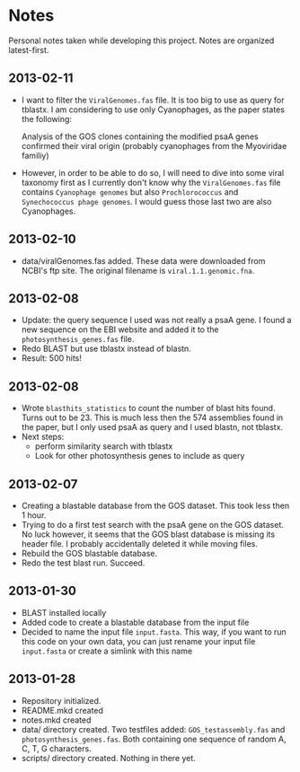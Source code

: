 # Notes

Personal notes taken while developing this project. Notes are organized latest-first.

## 2013-02-11

- I want to filter the `ViralGenomes.fas` file. It is too big to use as query for tblastx. I am considering to use only Cyanophages, as the paper states the following:

	Analysis of the GOS clones containing the modified psaA genes confirmed their viral origin (probably cyanophages from the Myoviridae familiy)

- However, in order to be able to do so, I will need to dive into some viral taxonomy first as I currently don't know why the `ViralGenomes.fas` file contains `Cyanophage genomes` but also `Prochlorococcus` and `Synechococcus phage genomes`. I would guess those last two are also Cyanophages.

## 2013-02-10

- data/viralGenomes.fas added. These data were downloaded from NCBI's ftp site. The original filename is `viral.1.1.genomic.fna`.

## 2013-02-08

- Update: the query sequence I used was not really a psaA gene. I found a new sequence on the EBI website and added it to the `photosynthesis_genes.fas` file.
- Redo BLAST but use tblastx instead of blastn.
- Result: 500 hits!

## 2013-02-08

- Wrote `blasthits_statistics` to count the number of blast hits found. Turns out to be 23. This is much less then the 574 assemblies found in the paper, but I only used psaA as query and I used blastn, not tblastx.
- Next steps:
	- perform similarity search with tblastx
	- Look for other photosynthesis genes to include as query

## 2013-02-07

- Creating a blastable database from the GOS dataset. This took less then 1 hour.
- Trying to do a first test search with the psaA gene on the GOS dataset. No luck however, it seems that the GOS blast database is missing its header file. I probably accidentally deleted it while moving files.
- Rebuild the GOS blastable database.
- Redo the test blast run. Succeed.

## 2013-01-30

- BLAST installed locally
- Added code to create a blastable database from the input file
- Decided to name the input file `input.fasta`. This way, if you want to run this code on your own data, you can just rename your input file `input.fasta` or create a simlink with this name

## 2013-01-28

- Repository initialized.
- README.mkd created
- notes.mkd created
- data/ directory created. Two testfiles added: `GOS_testassembly.fas` and `photosynthesis_genes.fas`. Both containing one sequence of random A, C, T, G characters.
- scripts/ directory created. Nothing in there yet.
